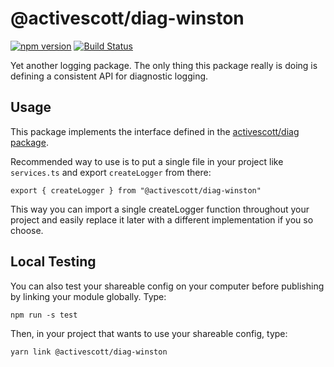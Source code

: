 # @activescott/diag-winston

[![npm version](https://badge.fury.io/js/%40activescott%2Fdiag-winston.svg)](https://www.npmjs.com/package/@activescott/diag-winston)
[![Build Status](https://github.com/activescott/diag-winston/workflows/main/badge.svg)](https://github.com/activescott/diag-winston/actions)

Yet another logging package. The only thing this package really is doing is defining a consistent API for diagnostic logging.

## Usage

This package implements the interface defined in the [activescott/diag package](https://github.com/activescott/diag).

Recommended way to use is to put a single file in your project like `services.ts` and export `createLogger` from there:

    export { createLogger } from "@activescott/diag-winston"

This way you can import a single createLogger function throughout your project and easily replace it later with a different implementation if you so choose.

## Local Testing

You can also test your shareable config on your computer before publishing by linking your module globally. Type:

    npm run -s test

Then, in your project that wants to use your shareable config, type:

    yarn link @activescott/diag-winston

